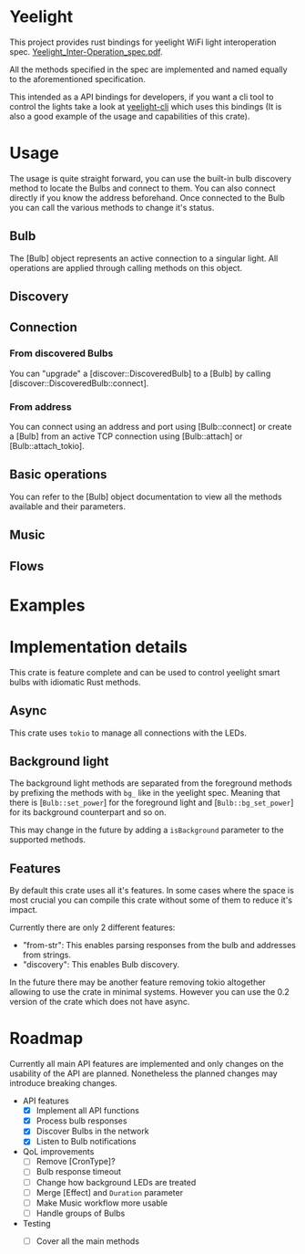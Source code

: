 # Yeelight

This project provides rust bindings for yeelight WiFi light interoperation spec.
[Yeelight_Inter-Operation_spec.pdf][1].

All the methods specified in the spec are implemented and named equally to the
aforementioned specification.

This intended as a API bindings for developers, if you want a cli tool to
control the lights take a look at [yeelight-cli][2] which uses this bindings (It
is also a good example of the usage and capabilities of this crate).

# Usage

The usage is quite straight forward, you can use the built-in bulb discovery
method to locate the Bulbs and connect to them. You can also connect directly
if you know the address beforehand. Once connected to the Bulb you can call the
various methods to change it's status.

## Bulb

The [Bulb] object represents an active connection to a singular light. All
operations are applied through calling methods on this object.

## Discovery

## Connection

### From discovered Bulbs

You can "upgrade" a [discover::DiscoveredBulb] to a [Bulb] by calling
[discover::DiscoveredBulb::connect].

### From address

You can connect using an address and port using [Bulb::connect] or create a
[Bulb] from an active TCP connection using [Bulb::attach] or [Bulb::attach_tokio].

## Basic operations

You can refer to the [Bulb] object documentation to view all the methods
available and their parameters.

## Music

## Flows

# Examples

# Implementation details

This crate is feature complete and can be used to control yeelight smart bulbs
with idiomatic Rust methods.

## Async

This crate uses `tokio` to manage all connections with the LEDs.

## Background light

The background light methods are separated from the foreground methods by
prefixing the methods with `bg_` like in the yeelight spec. Meaning that there
is [`Bulb::set_power`] for the foreground light and [`Bulb::bg_set_power`] for its background
counterpart and so on.

This may change in the future by adding a `isBackground` parameter to the
supported methods.

## Features

By default this crate uses all it's features. In some cases where the space is
most crucial you can compile this crate without some of them to reduce it's
impact.

Currently there are only 2 different features:

- "from-str": This enables parsing responses from the bulb and addresses from
  strings.
- "discovery": This enables Bulb discovery.

In the future there may be another feature removing tokio altogether allowing
to use the crate in minimal systems. However you can use the 0.2 version of the
crate which does not have async.

# Roadmap

Currently all main API features are implemented and only changes on the
usability of the API are planned. Nonetheless the planned changes may introduce
breaking changes.

- API features
    - [x] Implement all API functions
    - [x] Process bulb responses
    - [x] Discover Bulbs in the network
    - [x] Listen to Bulb notifications

- QoL improvements
    - [ ] Remove [CronType]?
    - [ ] Bulb response timeout
    - [ ] Change how background LEDs are treated
    - [ ] Merge [Effect] and `Duration` parameter
    - [ ] Make Music workflow more usable
    - [ ] Handle groups of Bulbs
- Testing
    - [ ] Cover all the main methods


[1]: https://www.yeelight.com/download/Yeelight_Inter-Operation_Spec.pdf
[2]: https://crates.io/crates/yeelight-cli
